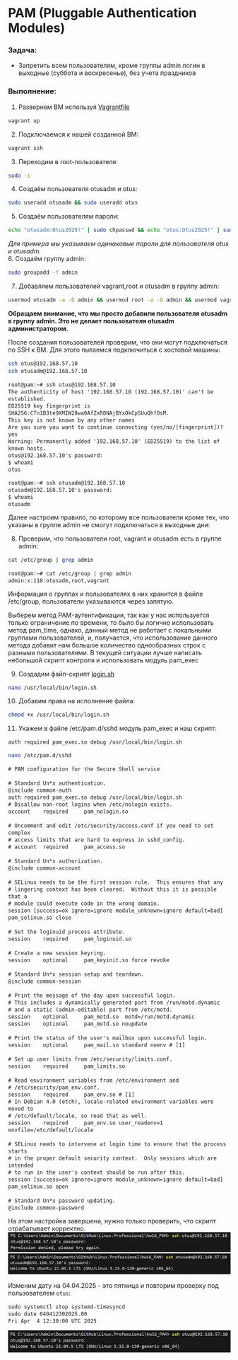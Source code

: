 # PAM (Pluggable Authentication Modules)

### Задача:
- Запретить всем пользователям, кроме группы admin логин в выходные (суббота и воскресенье), без учета праздников
  
### Выполнение:
1. Развернем ВМ используя [Vagrantfile](Vagrantfile)
```bash
vagrant up
```
2. Подключаемся к нашей созданной ВМ:
 ```bash
 vagrant ssh
```
3. Переходим в root-пользователя: 
```bash
sudo -i
```
4. Создаём пользователя otusadm и otus: 
```bash
sudo useradd otusadm && sudo useradd otus
```
5. Создаём пользователям пароли: 
```bash
echo "otusadm:Otus2025!" | sudo chpasswd && echo "otus:Otus2025!" | sudo chpasswd
```
*Для примера мы указываем одинаковые пароли для пользователя otus и otusadm.*  
6. Создаём группу admin:
```bash
sudo groupadd -f admin
```
7. Добавляем пользователей vagrant,root и otusadm в группу admin:
```bash
usermod otusadm -a -G admin && usermod root -a -G admin && usermod vagrant -a -G admin
```
**Обращаем внимание, что мы просто добавили пользователя otusadm в группу admin. Это не делает пользователя otusadm администратором.**

После создания пользователей проверим, что они могут подключаться по SSH к ВМ. Для этого пытаемся подключиться с хостовой машины:
```bash
ssh otus@192.168.57.10
ssh otusadm@192.168.57.10
``` 
```
root@pam:~# ssh otus@192.168.57.10
The authenticity of host '192.168.57.10 (192.168.57.10)' can't be established.
ED25519 key fingerprint is SHA256:CTn1B3te9XMIW28wa0AfZxR8NAjBYxOkCpSUuQhfOsM.
This key is not known by any other names
Are you sure you want to continue connecting (yes/no/[fingerprint])? yes
Warning: Permanently added '192.168.57.10' (ED25519) to the list of known hosts.
otus@192.168.57.10's password: 
$ whoami
otus
```
```
root@pam:~# ssh otusadm@192.168.57.10
otusadm@192.168.57.10's password: 
$ whoami
otusadm
```

Далее настроим правило, по которому все пользователи кроме тех, что указаны в группе admin не смогут подключаться в выходные дни:


8. Проверим, что пользователи root, vagrant и otusadm есть в группе admin:
```bash
cat /etc/group | grep admin
```
```
root@pam:~# cat /etc/group | grep admin
admin:x:118:otusadm,root,vagrant
```

Информация о группах и пользователях в них хранится в файле /etc/group, пользователи указываются через запятую.

Выберем метод PAM-аутентификации, так как у нас используется только ограничение по времени, то было бы логично использовать метод pam_time, однако, данный метод не работает с локальными группами пользователей, и, получается, что использование данного метода добавит нам большое количество однообразных строк с разными пользователями. В текущей ситуации лучше написать небольшой скрипт контроля и использовать модуль pam_exec


9. Создадим файл-скрипт [login.sh](login.sh)
```bash
nano /usr/local/bin/login.sh
```
10. Добавим права на исполнение файла: 
```bash
chmod +x /usr/local/bin/login.sh
```
11. Укажем в файле /etc/pam.d/sshd модуль pam_exec и наш скрипт:
```
auth required pam_exec.so debug /usr/local/bin/login.sh
```
```bash
nano /etc/pam.d/sshd
```
```
# PAM configuration for the Secure Shell service

# Standard Un*x authentication.
@include common-auth
auth required pam_exec.so debug /usr/local/bin/login.sh
# Disallow non-root logins when /etc/nologin exists.
account    required     pam_nologin.so

# Uncomment and edit /etc/security/access.conf if you need to set complex
# access limits that are hard to express in sshd_config.
# account  required     pam_access.so

# Standard Un*x authorization.
@include common-account

# SELinux needs to be the first session rule.  This ensures that any
# lingering context has been cleared.  Without this it is possible that a
# module could execute code in the wrong domain.
session [success=ok ignore=ignore module_unknown=ignore default=bad]        pam_selinux.so close

# Set the loginuid process attribute.
session    required     pam_loginuid.so

# Create a new session keyring.
session    optional     pam_keyinit.so force revoke

# Standard Un*x session setup and teardown.
@include common-session

# Print the message of the day upon successful login.
# This includes a dynamically generated part from /run/motd.dynamic
# and a static (admin-editable) part from /etc/motd.
session    optional     pam_motd.so  motd=/run/motd.dynamic
session    optional     pam_motd.so noupdate

# Print the status of the user's mailbox upon successful login.
session    optional     pam_mail.so standard noenv # [1]

# Set up user limits from /etc/security/limits.conf.
session    required     pam_limits.so

# Read environment variables from /etc/environment and
# /etc/security/pam_env.conf.
session    required     pam_env.so # [1]
# In Debian 4.0 (etch), locale-related environment variables were moved to
# /etc/default/locale, so read that as well.
session    required     pam_env.so user_readenv=1 envfile=/etc/default/locale

# SELinux needs to intervene at login time to ensure that the process starts
# in the proper default security context.  Only sessions which are intended
# to run in the user's context should be run after this.
session [success=ok ignore=ignore module_unknown=ignore default=bad]        pam_selinux.so open

# Standard Un*x password updating.
@include common-password
```
На этом настройка завершена, нужно только проверить, что скрипт отрабатывает корректно.
![screen01](screen01.PNG)
![screen02](screen02.PNG)

Изменим дату на 04.04.2025 - это пятница и повторим проверку под пользователем `otus`:
```
sudo systemctl stop systemd-timesyncd
sudo date 040412302025.00
Fri Apr  4 12:30:00 UTC 2025
```
![screen03](screen03.PNG)
